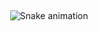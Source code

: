 
<br><p align="center">
![Snake animation](https://github.com/larissahol/holandalarissa/blob/output/github-contribution-grid-snake.svg)
</p></br>
